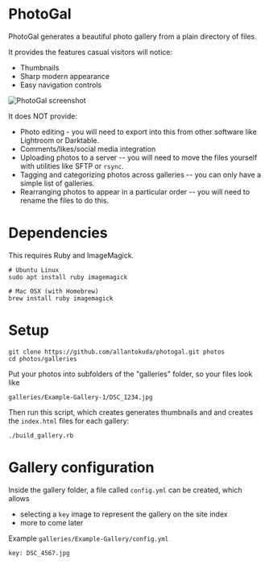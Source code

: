 # PhotoGal
PhotoGal generates a beautiful photo gallery from a plain directory of files.

It provides the features casual visitors will notice:
* Thumbnails
* Sharp modern appearance
* Easy navigation controls

![PhotoGal screenshot](http://www.allantokuda.com/files/photogal_screenshot.png)

It does NOT provide:
* Photo editing - you will need to export into this from other software like Lightroom or Darktable.
* Comments/likes/social media integration
* Uploading photos to a server -- you will need to move the files yourself with utilities like SFTP or `rsync`.
* Tagging and categorizing photos across galleries -- you can only have a simple list of galleries.
* Rearranging photos to appear in a particular order -- you will need to rename the files to do this.

# Dependencies

This requires Ruby and ImageMagick.

```
# Ubuntu Linux
sudo apt install ruby imagemagick

# Mac OSX (with Homebrew)
brew install ruby imagemagick
```

# Setup
```
git clone https://github.com/allantokuda/photogal.git photos
cd photos/galleries
```

Put your photos into subfolders of the "galleries" folder, so your files look like
```
galleries/Example-Gallery-1/DSC_1234.jpg
```

Then run this script, which creates generates thumbnails and and creates the `index.html` files for each gallery:
```
./build_gallery.rb
```

# Gallery configuration

Inside the gallery folder, a file called `config.yml` can be created, which allows

* selecting a `key` image to represent the gallery on the site index
* more to come later

Example `galleries/Example-Gallery/config.yml`
```
key: DSC_4567.jpg
````
